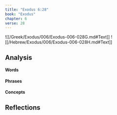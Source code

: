 ```yaml
---
title: "Exodus 6:28"
book: "Exodus"
chapter: 6
verse: 28
---
```

![[/Greek/Exodus/006/Exodus-006-028G.md#Text]]
![[/Hebrew/Exodus/006/Exodus-006-028H.md#Text]]

## Analysis

#### Words

#### Phrases

#### Concepts

## Reflections
